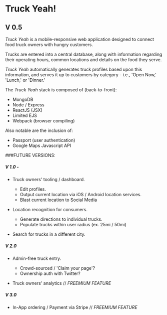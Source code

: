 # Truck Yeah!
## V 0.5

*Truck Yeah* is a mobile-responsive web application designed to connect food truck owners with hungry customers. 

Trucks are entered into a central database, along with information regarding their operating hours, common locations and details on the food they serve.

*Truck Yeah* automatically generates truck profiles based upon this information, and serves it up to customers by category - i.e., 'Open Now,' 'Lunch,' or 'Dinner.'

The *Truck Yeah* stack is composed of (back-to-front):
- MongoDB
- Node / Express
- ReactJS (JSX)
- Limited EJS
- Webpack (browser compiling)

Also notable are the inclusion of:
- Passport (user authentication)
- Google Maps Javascript API

###FUTURE VERSIONS: 

##### V 1.0 - 
- Truck owners' tooling / dashboard. 
  - Edit profiles.
  - Output current location via iOS / Android location services.
  - Blast current location to Social Media
  
- Location recognition for consumers.
  - Generate directions to individual trucks.
  - Populate trucks within user radius (ex. 25mi / 50mi)
  
- Search for trucks in a different city.

##### V 2.0
- Admin-free truck entry.
  - Crowd-sourced / 'Claim your page'?
  - Ownership auth with Twitter?
  
- Truck owners' analytics //  *FREEMIUM FEATURE*

##### V 3.0
- In-App ordering / Payment via Stripe // *FREEMIUM FEATURE*
  
